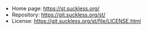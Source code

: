 - Home page: https://st.suckless.org/
- Repository: https://git.suckless.org/st/
- License: https://git.suckless.org/st/file/LICENSE.html
